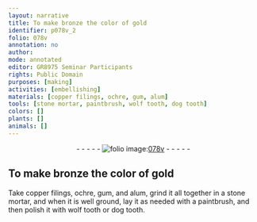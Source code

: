```yaml
---
layout: narrative
title: To make bronze the color of gold
identifier: p078v_2
folio: 078v
annotation: no
author:
mode: annotated
editor: GR8975 Seminar Participants
rights: Public Domain
purposes: [making]
activities: [embellishing]
materials: [copper filings, ochre, gum, alum]
tools: [stone mortar, paintbrush, wolf tooth, dog tooth]
colors: []
plants: []
animals: []
---
```


 <div class="folio" align="center">- - - - - <a href="http://gallica.bnf.fr/ark:/12148/btv1b10500001g/f162.item" target="_blank"><img src="https://cu-mkp.github.io/GR8975-edition/assets/photo-icon.png" alt="folio image: " style="display:inline-block; margin-bottom:-3px;"/>078v</a> - - - - - </div>  <span class="activity"></span> 

## To make bronze the color of gold

 
 Take <span class="material">copper filings</span>, <span class="material">ochre</span>, <span class="material">gum</span>, and <span class="material">alum</span>, grind it all together in a <span class="tool">stone mortar</span>, and when it is well ground, lay it as needed with a <span class="tool">paintbrush</span>, and then polish it with <span class="tool">wolf tooth</span> or <span class="tool">dog tooth</span>. 
 